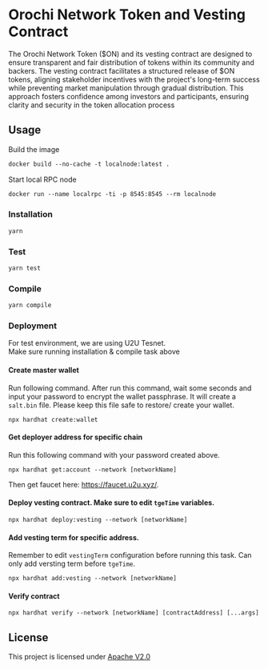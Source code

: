 # Orochi Network Token and Vesting Contract

The Orochi Network Token ($ON) and its vesting contract are designed to ensure transparent and fair distribution of tokens within its community and backers. The vesting contract facilitates a structured release of $ON tokens, aligning stakeholder incentives with the project's long-term success while preventing market manipulation through gradual distribution. This approach fosters confidence among investors and participants, ensuring clarity and security in the token allocation process

## Usage

Build the image

```txt
docker build --no-cache -t localnode:latest .

```

Start local RPC node

```txt
docker run --name localrpc -ti -p 8545:8545 --rm localnode
```

### Installation

```txt
yarn
```

### Test

```txt
yarn test
```

### Compile

```txt
yarn compile
```

### Deployment

For test environment, we are using U2U Tesnet.  
Make sure running installation & compile task above

#### Create master wallet

Run following command. After run this command, wait some seconds and input your password to encrypt the wallet passphrase. It will create a `salt.bin` file. Please keep this file safe to restore/ create your wallet.

```
npx hardhat create:wallet
```

#### Get deployer address for specific chain

Run this following command with your password created above.

```
npx hardhat get:account --network [networkName]
```

Then get faucet here: https://faucet.u2u.xyz/.

#### Deploy vesting contract. Make sure to edit `tgeTime` variables.

```
npx hardhat deploy:vesting --network [networkName]
```

#### Add vesting term for specific address.

Remember to edit `vestingTerm` configuration before running this task. Can only add versting term before `tgeTime`.

```
npx hardhat add:vesting --network [networkName]
```

#### Verify contract

```
npx hardhat verify --network [networkName] [contractAddress] [...args]
```

## License

This project is licensed under [Apache V2.0](./LICENSE)
